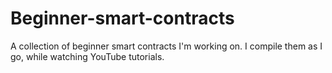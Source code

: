 # Beginner-smart-contracts
A collection of beginner smart contracts I'm working on. I compile them as I go, while watching YouTube tutorials.
